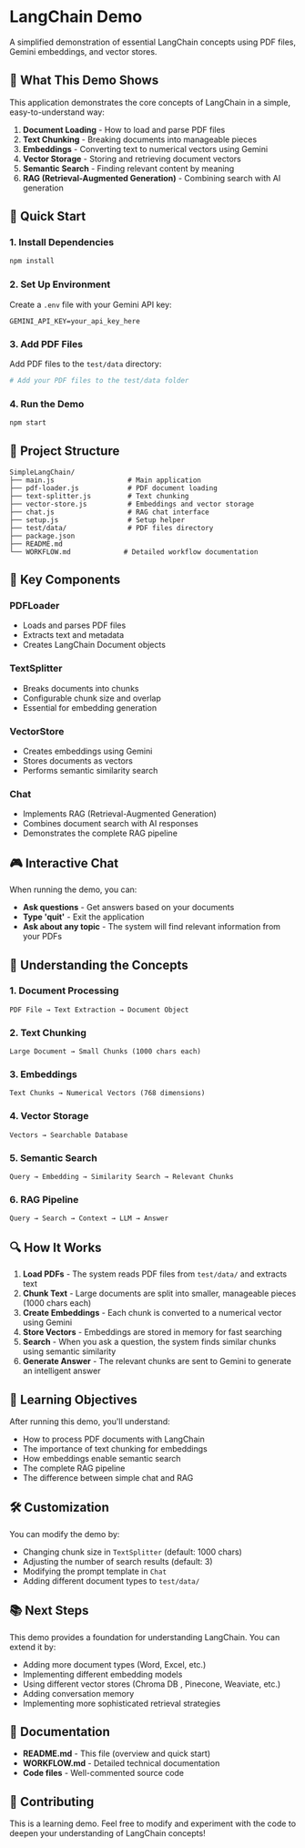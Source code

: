 # LangChain Demo

A simplified demonstration of essential LangChain concepts using PDF files, Gemini embeddings, and vector stores.

## 🎯 What This Demo Shows

This application demonstrates the core concepts of LangChain in a simple, easy-to-understand way:

1. **Document Loading** - How to load and parse PDF files
2. **Text Chunking** - Breaking documents into manageable pieces
3. **Embeddings** - Converting text to numerical vectors using Gemini
4. **Vector Storage** - Storing and retrieving document vectors
5. **Semantic Search** - Finding relevant content by meaning
6. **RAG (Retrieval-Augmented Generation)** - Combining search with AI generation

## 🚀 Quick Start

### 1. Install Dependencies

```bash
npm install
```

### 2. Set Up Environment

Create a `.env` file with your Gemini API key:

```env
GEMINI_API_KEY=your_api_key_here
```

### 3. Add PDF Files

Add PDF files to the `test/data` directory:

```bash
# Add your PDF files to the test/data folder
```

### 4. Run the Demo

```bash
npm start
```

## 📁 Project Structure

```
SimpleLangChain/
├── main.js                  # Main application
├── pdf-loader.js            # PDF document loading
├── text-splitter.js         # Text chunking
├── vector-store.js          # Embeddings and vector storage
├── chat.js                  # RAG chat interface
├── setup.js                 # Setup helper
├── test/data/               # PDF files directory
├── package.json
├── README.md
└── WORKFLOW.md             # Detailed workflow documentation
```

## 🔧 Key Components

### PDFLoader

- Loads and parses PDF files
- Extracts text and metadata
- Creates LangChain Document objects

### TextSplitter

- Breaks documents into chunks
- Configurable chunk size and overlap
- Essential for embedding generation

### VectorStore

- Creates embeddings using Gemini
- Stores documents as vectors
- Performs semantic similarity search

### Chat

- Implements RAG (Retrieval-Augmented Generation)
- Combines document search with AI responses
- Demonstrates the complete RAG pipeline

## 🎮 Interactive Chat

When running the demo, you can:

- **Ask questions** - Get answers based on your documents
- **Type 'quit'** - Exit the application
- **Ask about any topic** - The system will find relevant information from your PDFs

## 🧠 Understanding the Concepts

### 1. Document Processing

```
PDF File → Text Extraction → Document Object
```

### 2. Text Chunking

```
Large Document → Small Chunks (1000 chars each)
```

### 3. Embeddings

```
Text Chunks → Numerical Vectors (768 dimensions)
```

### 4. Vector Storage

```
Vectors → Searchable Database
```

### 5. Semantic Search

```
Query → Embedding → Similarity Search → Relevant Chunks
```

### 6. RAG Pipeline

```
Query → Search → Context → LLM → Answer
```

## 🔍 How It Works

1. **Load PDFs** - The system reads PDF files from `test/data/` and extracts text
2. **Chunk Text** - Large documents are split into smaller, manageable pieces (1000 chars each)
3. **Create Embeddings** - Each chunk is converted to a numerical vector using Gemini
4. **Store Vectors** - Embeddings are stored in memory for fast searching
5. **Search** - When you ask a question, the system finds similar chunks using semantic similarity
6. **Generate Answer** - The relevant chunks are sent to Gemini to generate an intelligent answer

## 🎯 Learning Objectives

After running this demo, you'll understand:

- How to process PDF documents with LangChain
- The importance of text chunking for embeddings
- How embeddings enable semantic search
- The complete RAG pipeline
- The difference between simple chat and RAG

## 🛠️ Customization

You can modify the demo by:

- Changing chunk size in `TextSplitter` (default: 1000 chars)
- Adjusting the number of search results (default: 3)
- Modifying the prompt template in `Chat`
- Adding different document types to `test/data/`

## 📚 Next Steps

This demo provides a foundation for understanding LangChain. You can extend it by:

- Adding more document types (Word, Excel, etc.)
- Implementing different embedding models
- Using different vector stores (Chroma DB , Pinecone, Weaviate, etc.)
- Adding conversation memory
- Implementing more sophisticated retrieval strategies

## 📖 Documentation

- **README.md** - This file (overview and quick start)
- **WORKFLOW.md** - Detailed technical documentation
- **Code files** - Well-commented source code

## 🤝 Contributing

This is a learning demo. Feel free to modify and experiment with the code to deepen your understanding of LangChain concepts!
